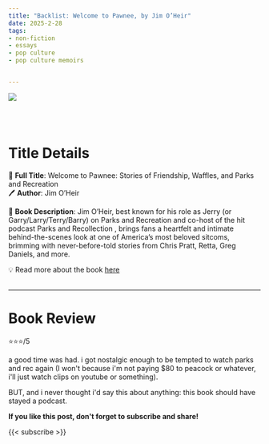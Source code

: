 ```yaml
---
title: "Backlist: Welcome to Pawnee, by Jim O’Heir"
date: 2025-2-28
tags: 
- non-fiction
- essays
- pop culture
- pop culture memoirs


---
```


![](https://www.harpercollins.com/cdn/shop/files/9780063293502_9bcd7fcd-17d8-46ce-8223-b6aa07fdf27b.jpg)

<br>
<br>

# Title Details

📕 **Full Title**: Welcome to Pawnee: Stories of Friendship, Waffles, and Parks and Recreation
\
🖊 **Author**: Jim O’Heir

🔎 **Book Description**: Jim O’Heir, best known for his role as Jerry (or Garry/Larry/Terry/Barry) on Parks and Recreation and co-host of the hit podcast Parks and Recollection , brings fans a heartfelt and intimate behind-the-scenes look at one of America’s most beloved sitcoms, brimming with never-before-told stories from Chris Pratt, Retta, Greg Daniels, and more.


💡️ Read more about the book [here](https://www.harpercollins.com/products/welcome-to-pawnee-jim-oheir?variant=41562003832866)
<br>
<br>

---

# Book Review

⭐⭐⭐/5

a good time was had. i got nostalgic enough to be tempted to watch parks and rec again (I won't because i'm not paying $80 to peacock or whatever, i'll just watch clips on youtube or something).

BUT, and i never thought i'd say this about anything: this book should have stayed a podcast.


**If you like this post, don't forget to subscribe and share!**

{{< subscribe >}}
